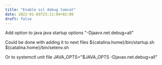 ```yaml
---        
title: "Enable ssl debug tomcat"        
date: 2022-01-03T23:11:04+02:00        
draft: false                                                        
--- 
```

Add option to java java startup options "-Djaavx.net.debug=all"

Could be done with adding it to next files
${catalina.home}/bin/startup.sh ${catalina.home}/bin/setenv.sh

Or to systemctl unit file
JAVA_OPTS="$JAVA_OPTS -Djavax.net.debug=all"
